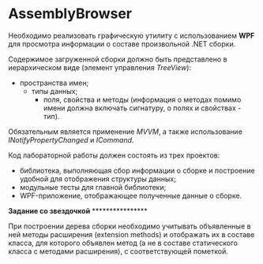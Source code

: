 # AssemblyBrowser 

Необходимо реализовать графическую утилиту с использованием **WPF** для просмотра информации о составе произвольной .NET сборки. 

Содержимое загруженной сборки должно быть представлено в иерархическом виде (элемент управления *TreeView*):

* пространства имен; 
   * типы данных; 
      * поля, свойства и методы (информация о методах помимо имени должна включать сигнатуру, о полях и свойствах - тип).

Обязательным является применение *MVVM*, а также использование *INotifyPropertyChanged* и *ICommand*.

Код лабораторной работы должен состоять из трех проектов:

* библиотека, выполняющая сбор информации о сборке и построение удобной для отображения структуры данных;
* модульные тесты для главной библиотеки;
* WPF-приложение, отображающее полученные данные о сборке.

**Задание со звездочкой** ****************

При построении дерева сборки необходимо учитывать объявленные в ней методы расширения (extension methods) и отображать их в составе класса, для которого объявлен метод (а не в составе статического класса с методами расширения), с соответствующей пометкой.
